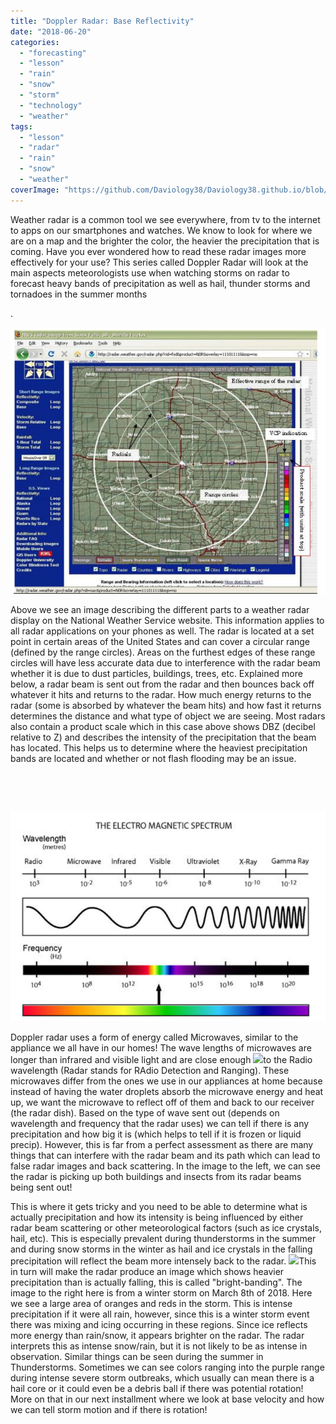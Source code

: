 ```yaml
---
title: "Doppler Radar: Base Reflectivity"
date: "2018-06-20"
categories: 
  - "forecasting"
  - "lesson"
  - "rain"
  - "snow"
  - "storm"
  - "technology"
  - "weather"
tags: 
  - "lesson"
  - "radar"
  - "rain"
  - "snow"
  - "weather"
coverImage: "https://github.com/Daviology38/Daviology38.github.io/blob/master/_posts/doppler-radar-base-reflectivity/images/Capture.png"
---
```


Weather radar is a common tool we see everywhere, from tv to the internet to apps on our smartphones and watches. We know to look for where we are on a map and the brighter the color, the heavier the precipitation that is coming. Have you ever wondered how to read these radar images more effectively for your use? This series called Doppler Radar will look at the main aspects meteorologists use when watching storms on radar to forecast heavy bands of precipitation as well as hail, thunder storms and tornadoes in the summer months

.

![](https://github.com/Daviology38/Daviology38.github.io/blob/master/_posts/doppler-radar-base-reflectivity/images/Capture.png)

Above we see an image describing the different parts to a weather radar display on the National Weather Service website. This information applies to all radar applications on your phones as well. The radar is located at a set point in certain areas of the United States and can cover a circular range (defined by the range circles). Areas on the furthest edges of these range circles will have less accurate data due to interference with the radar beam whether it is due to dust particles, buildings, trees, etc. Explained more below, a radar beam is sent out from the radar and then bounces back off whatever it hits and returns to the radar. How much energy returns to the radar (some is absorbed by whatever the beam hits) and how fast it returns determines the distance and what type of object we are seeing. Most radars also contain a product scale which in this case above shows DBZ (decibel relative to Z) and describes the intensity of the precipitation that the beam has located. This helps us to determine where the heaviest precipitation bands are located and whether or not flash flooding may be an issue.

 

 

![](https://github.com/Daviology38/Daviology38.github.io/blob/master/_posts/doppler-radar-base-reflectivity/images/spectrum.png)

Doppler radar uses a form of energy called Microwaves, similar to the appliance we all have in our homes! The wave lengths of microwaves are longer than infrared and visible light and are close enough ![](images/cltr2.gif)to the Radio wavelength (Radar stands for RAdio Detection and Ranging). These microwaves differ from the ones we use in our appliances at home because instead of having the water droplets absorb the microwave energy and heat up, we want the microwave to reflect off of them and back to our receiver (the radar dish). Based on the type of wave sent out (depends on wavelength and frequency that the radar uses) we can tell if there is any precipitation and how big it is (which helps to tell if it is frozen or liquid precip). However, this is far from a perfect assessment as there are many things that can interfere with the radar beam and its path which can lead to false radar images and back scattering. In the image to the left, we can see the radar is picking up both buildings and insects from its radar beams being sent out!

This is where it gets tricky and you need to be able to determine what is actually precipitation and how its intensity is being influenced by either radar beam scattering or other meteorological factors (such as ice crystals, hail, etc). This is especially prevalent during thunderstorms in the summer and during snow storms in the winter as hail and ice crystals in the falling precipitation will reflect the beam more intensely back to the radar. ![](images/3.png)This in turn will make the radar produce an image which shows heavier precipitation than is actually falling, this is called "bright-banding". The image to the right here is from a winter storm on March 8th of 2018. Here we see a large area of oranges and reds in the storm. This is intense precipitation if it were all rain, however, since this is a winter storm event there was mixing and icing occurring in these regions. Since ice reflects more energy than rain/snow, it appears brighter on the radar. The radar interprets this as intense snow/rain, but it is not likely to be as intense in observation. Similar things can be seen during the summer in Thunderstorms. Sometimes we can see colors ranging into the purple range during intense severe storm outbreaks, which usually can mean there is a hail core or it could even be a debris ball if there was potential rotation! More on that in our next installment where we look at base velocity and how we can tell storm motion and if there is rotation!
